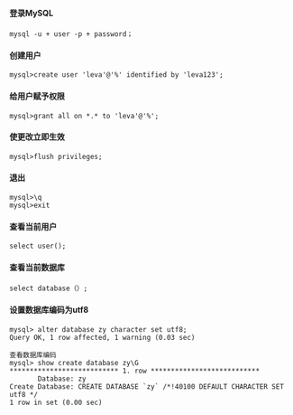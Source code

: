 #### 登录MySQL

```
mysql -u + user -p + password；
```

#### 创建用户

```
mysql>create user 'leva'@'%' identified by 'leva123';
```

#### 给用户赋予权限

```
mysql>grant all on *.* to 'leva'@'%';
```

#### 使更改立即生效

```
mysql>flush privileges;
```

#### 退出

```
mysql>\q
mysql>exit
```

#### 查看当前用户

```
select user();
```

#### 查看当前数据库

```
select database（）;
```

#### 设置数据库编码为utf8

    mysql> alter database zy character set utf8;
    Query OK, 1 row affected, 1 warning (0.03 sec)

    查看数据库编码
    mysql> show create database zy\G
    *************************** 1. row ***************************
           Database: zy
    Create Database: CREATE DATABASE `zy` /*!40100 DEFAULT CHARACTER SET utf8 */
    1 row in set (0.00 sec)



